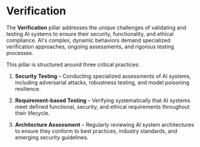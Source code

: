 # Verification

The **Verification** pillar addresses the unique challenges of validating and testing AI systems to ensure their security, functionality, and ethical compliance. AI's complex, dynamic behaviors demand specialized verification approaches, ongoing assessments, and rigorous testing processes.

This pillar is structured around three critical practices:

1. **Security Testing** – Conducting specialized assessments of AI systems, including adversarial attacks, robustness testing, and model poisoning resilience.

2. **Requirement-based Testing** – Verifying systematically that AI systems meet defined functional, security, and ethical requirements throughout their lifecycle.

3. **Architecture Assessment** – Regularly reviewing AI system architectures to ensure they conform to best practices, industry standards, and emerging security guidelines.

